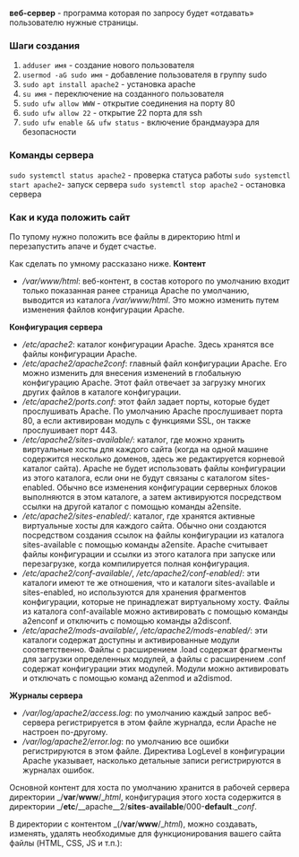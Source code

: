 **веб-сервер** - программа которая по запросу будет «отдавать» пользователю нужные страницы.

### Шаги создания
1) `adduser имя` - создание нового пользователя
2) `usermod -aG sudo имя` - добавление пользователя в группу sudo
3) `sudo apt install apache2` - установка apache
4) `su имя` - переключение на созданного пользователя
5) `sudo ufw allow WWW` - открытие соединения на порту 80
6) `sudo ufw allow 22` - открытие 22 порта для ssh
7) `sudo ufw enable && ufw status` - включение брандмауэра для безопасности

### Команды сервера
`sudo systemctl status apache2` - проверка статуса работы
`sudo systemctl start apache2`- запуск сервера
`sudo systemctl stop apache2` - остановка сервера

### Как и куда положить сайт
По тупому нужно положить все файлы в директорию html и перезапустить апаче и будет счастье.

Как сделать по умному рассказано ниже.
**Контент**
- _/var/www/html_: веб-контент, в состав которого по умолчанию входит только показанная ранее страница Apache по умолчанию, выводится из каталога _/var/www/html_. Это можно изменить путем изменения файлов конфигурации Apache.

**Конфигурация сервера**
- _/etc/apache2_: каталог конфигурации Apache. Здесь хранятся все файлы конфигурации Apache.
- _/etc/apache2/apache2conf_: главный файл конфигурации Apache. Его можно изменить для внесения изменений в глобальную конфигурацию Apache. Этот файл отвечает за загрузку многих других файлов в каталоге конфигурации.
- _/etc/apache2/ports.conf_: этот файл задает порты, которые будет прослушивать Apache. По умолчанию Apache прослушивает порта 80, а если активирован модуль с функциями SSL, он также прослушивает порт 443.
- _/etc/apache2/sites-available/_: каталог, где можно хранить виртуальные хосты для каждого сайта (когда на одной машине содержится несколько доменов, здесь же редактируется корневой каталог сайта). Apache не будет использовать файлы конфигурации из этого каталога, если они не будут связаны с каталогом sites-enabled. Обычно все изменения конфигурации серверных блоков выполняются в этом каталоге, а затем активируются посредством ссылки на другой каталог с помощью команды a2ensite.
- _/etc/apache2/sites-enabled/_: каталог, где хранятся активные виртуальные хосты для каждого сайта. Обычно они создаются посредством создания ссылок на файлы конфигурации из каталога sites-available с помощью команды a2ensite. Apache считывает файлы конфигурации и ссылки из этого каталога при запуске или перезагрузке, когда компилируется полная конфигурация.
- _/etc/apache2/conf-available/_, _/etc/apache2/conf-enabled_/: эти каталоги имеют те же отношения, что и каталоги sites-available и sites-enabled, но используются для хранения фрагментов конфигурации, которые не принадлежат виртуальному хосту. Файлы из каталога conf-available можно активировать с помощью команды a2enconf и отключить с помощью команды a2disconf.
- _/etc/apache2/mods-available/_, _/etc/apache2/mods-enabled/_: эти каталоги содержат доступны и активированные модули соответственно. Файлы с расширением .load содержат фрагменты для загрузки определенных модулей, а файлы с расширением .conf содержат конфигурации этих модулей. Модули можно активировать и отключать с помощью команд a2enmod и a2dismod.

**Журналы сервера**
- _/var/log/apache2/access.log_: по умолчанию каждый запрос веб-сервера регистрируется в этом файле журналда, если Apache не настроен по-другому.
- _/var/log/apache2/error.log_: по умолчанию все ошибки регистрируются в этом файле. Директива LogLevel в конфигурации Apache указывает, насколько детальные записи регистрируются в журналах ошибок.

Основной контент для хоста по умолчанию хранится в рабочей сервера директории _/__var__/__www__/__html_, конфигурация этого хоста содержится в директории _/__etc__/__apache__2/__sites__-__available__/000-__default__.__conf_. 

В директории с контентом _(/__var__/__www__/__html_), можно создавать, изменять, удалять необходимые для функционирования вашего сайта файлы (HTML, CSS, JS и т.п.):